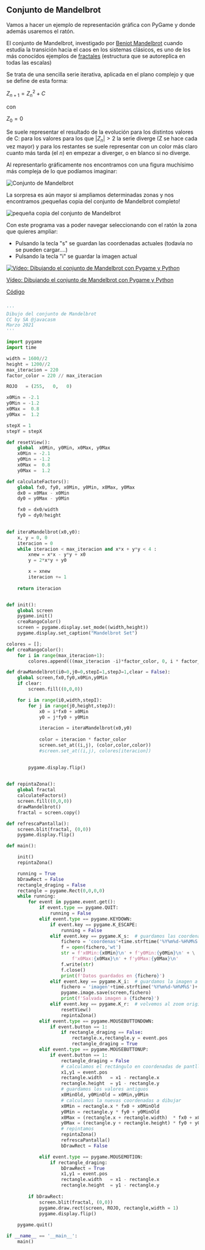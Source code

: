 ## Conjunto de Mandelbrot

Vamos a hacer un ejemplo de representación gráfica con PyGame y donde además usaremos el ratón.

El conjunto de Mandelbrot, investigado por [Beniot Mandelbrot](https://es.wikipedia.org/wiki/Beno%C3%AEt_Mandelbrot) cuando estudia la transición hacia el caos en los sistemas clásicos, es uno de los más conocidos ejemplos de [fractales](https://es.wikipedia.org/wiki/Fractal#:~:text=Un%20fractal%20es%20un%20objeto,naturales%20son%20de%20tipo%20fractal.) (estructura que se autoreplica en todas las escalas)

Se trata de una sencilla serie iterativa, aplicada en el plano complejo y que se define de esta forma:

$Z_{n+1} = Z^2_n + C$

con

$Z_0 = 0$

Se suele representar el resultado de la evolución para los distintos valores de C: para los valores para los que $|Z_n| > 2$ la serie diverge (Z se hace cada vez mayor) y para los restantes se suele representar con un color más claro cuanto más tarda (el *n*) en empezar a diverger, o en blanco si no diverge.

Al representarlo gráficamente nos encontramos con una figura muchísimo más compleja de lo que podíamos imaginar:

![Conjunto de Mandelbrot](./images/imagen.png)

La sorpresa es aún mayor si ampliamos determinadas zonas y nos encontramos ¡pequeñas copia del conjunto de Mandelbrot completo!

![pequeña copia del conjunto de Mandelbrot](./images/imagenMandelbrot_ampliada.png)

Con este programa vas a poder navegar seleccionando con el ratón la zona que quieres ampliar:

* Pulsando la tecla "s" se guardan las coordenadas actuales (todavía no se pueden cargar....)
* Pulsando la tecla "i" se guardar la imagen actual


[![Vídeo: Dibujando el conjunto de Mandelbrot con Pygame y Python](https://img.youtube.com/vi/sk1msbdffOA/0.jpg)](https://drive.google.com/file/d/1AqQALwxycgksytPdZ_QHOyAv3a_flHnE/view?usp=sharing)

[Vídeo: Dibujando el conjunto de Mandelbrot con Pygame y Python](https://drive.google.com/file/d/1AqQALwxycgksytPdZ_QHOyAv3a_flHnE/view?usp=sharing)


[Código](https://raw.githubusercontent.com/javacasm/CursoPython/master/codigo/11.5.mandelbrotSet_v2.py)

```python

'''
Dibujo del conjunto de Mandelbrot
CC by SA @javacasm
Marzo 2021
'''

import pygame
import time

width = 1600//2
height = 1200//2
max_iteracion = 220
factor_color = 220 // max_iteracion

ROJO   = (255,   0,   0)

x0Min = -2.1
y0Min = -1.2
x0Max =  0.8
y0Max =  1.2

stepX = 1
stepY = stepX

def resetView():
    global  x0Min, y0Min, x0Max, y0Max 
    x0Min = -2.1
    y0Min = -1.2
    x0Max =  0.8
    y0Max =  1.2

def calculateFactors():
    global fx0, fy0, x0Min, y0Min, x0Max, y0Max 
    dx0 = x0Max - x0Min
    dy0 = y0Max - y0Min

    fx0 = dx0/width
    fy0 = dy0/height

    
def iteraMandelbrot(x0,y0):
    x, y = 0, 0
    iteracion = 0
    while iteracion < max_iteracion and x*x + y*y < 4 :
        xnew = x*x - y*y + x0
        y = 2*x*y + y0

        x = xnew
        iteracion += 1
       
    return iteracion


def init():
    global screen
    pygame.init()
    creaRangoColor()
    screen = pygame.display.set_mode((width,height))
    pygame.display.set_caption("Mandelbrot Set")

colores = [];
def creaRangoColor():
    for i in range(max_iteracion+1):
        colores.append(((max_iteracion -i)*factor_color, 0, i * factor_color))

def drawMandelbrot(i0=0,j0=0,stepI=1,stepJ=1,clear = False):
    global screen,fx0,fy0,x0Min,y0Min
    if clear:
        screen.fill((0,0,0))

    for i in range(i0,width,stepI):
        for j in range(j0,height,stepJ):
            x0 = i*fx0 + x0Min
            y0 = j*fy0 + y0Min

            iteracion = iteraMandelbrot(x0,y0)
           
            color = iteracion * factor_color
            screen.set_at((i,j), (color,color,color))
            #screen.set_at((i,j), colores[iteracion])
            

        pygame.display.flip()
        

def repintaZona():
    global fractal
    calculateFactors()
    screen.fill((0,0,0))
    drawMandelbrot()
    fractal = screen.copy() 

def refrescaPantalla():
    screen.blit(fractal, (0,0))
    pygame.display.flip()

def main():

    init()
    repintaZona()

    running = True
    bDrawRect = False
    rectangle_draging = False
    rectangle = pygame.Rect(0,0,0,0)
    while running:
        for event in pygame.event.get():
            if event.type == pygame.QUIT:
                running = False
            elif event.type == pygame.KEYDOWN:
                if event.key == pygame.K_ESCAPE:
                    running = False
                elif event.key == pygame.K_s:  # guardamos las coordenadas actuales
                    fichero = 'coordenas'+time.strftime('%Y%m%d-%H%M%S')+'.txt'
                    f = open(fichero,'wt')
                    str = f'x0Min:{x0Min}\n' + f'y0Min:{y0Min}\n' + \
                        f'x0Max:{x0Max}\n' + f'y0Max:{y0Max}\n'
                    f.write(str)
                    f.close()
                    print(f'Datos guardados en {fichero}')
                elif event.key == pygame.K_i:  # guardamos la imagen a fichero
                    fichero = 'imagen'+time.strftime('%Y%m%d-%H%M%S')+'.png'
                    pygame.image.save(screen,fichero)
                    print(f'Salvada imagen a {fichero}')
                elif event.key == pygame.K_r:  # volvemos al zoom original
                    resetView()
                    repintaZona()
            elif event.type == pygame.MOUSEBUTTONDOWN:
                if event.button == 1:
                    if rectangle_draging == False:
                        rectangle.x,rectangle.y = event.pos
                        rectangle_draging = True
            elif event.type == pygame.MOUSEBUTTONUP:
                if event.button == 1:            
                    rectangle_draging = False
                    # calculamos el rectángulo en coordenadas de pantlla
                    x1,y1 = event.pos
                    rectangle.width   = x1 - rectangle.x
                    rectangle.height  = y1 - rectangle.y
                    # guardamos los valores antiguos
                    x0MinOld, y0MinOld = x0Min,y0Min
                    # calculamos la nuevas coordenadas a dibujar
                    x0Min = rectangle.x * fx0 + x0MinOld
                    y0Min = rectangle.y * fy0 + y0MinOld
                    x0Max = (rectangle.x + rectangle.width)  * fx0 + x0MinOld
                    y0Max = (rectangle.y + rectangle.height) * fy0 + y0MinOld
                    # repintamos
                    repintaZona()
                    refrescaPantalla()
                    bDrawRect = False

            elif event.type == pygame.MOUSEMOTION:
                if rectangle_draging:
                    bDrawRect = True
                    x1,y1 = event.pos
                    rectangle.width   = x1 - rectangle.x
                    rectangle.height  = y1 - rectangle.y
                    
        if bDrawRect:
            screen.blit(fractal, (0,0))
            pygame.draw.rect(screen, ROJO, rectangle,width = 1) 
            pygame.display.flip()
            
    pygame.quit()

if __name__ == '__main__':
    main()

```
